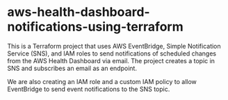 # aws-health-dashboard-notifications-using-terraform

This is a Terraform project that uses AWS EventBridge, Simple Notification Service (SNS), and IAM roles to send notifications of scheduled changes from the AWS Health Dashboard via email. The project creates a topic in SNS and subscribes an email as an endpoint.

We are also creating an IAM role and a custom IAM policy to allow EventBridge to send event notifications to the SNS topic.